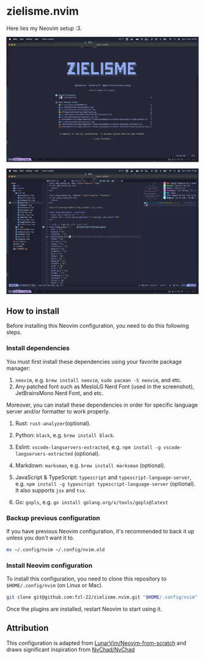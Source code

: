 # zielisme.nvim

Here lies my Neovim setup :3.

![](./assets/dashboard.png)

![](./assets/code.png)

## How to install

Before installing this Neovim configuration, you need to do this following steps.

### Install dependencies

You must first install these dependencies using your favorite package manager:

1. `neovim`, e.g. `brew install neovim`, `sudo pacman -S neovim`, and etc.
2. Any patched font such as MesloLG Nerd Font (used in the screenshot), JetBrainsMono Nerd Font, and etc.

Moreover, you can install these dependencies in order for specific language server and/or formatter to work properly.

1. Rust: `rust-analyzer`(optional).
2. Python: `black`, e.g. `brew install black`.
3. Eslint: `vscode-langservers-extracted`, e.g. `npm install -g vscode-langservers-extracted` (optional).
4. Markdown: `marksman`, e.g. `brew install marksman` (optional).
5. JavaScript & TypeScript: `typescript` and `typescript-language-server`, e.g. `npm install -g typescript typescript-language-server` (optional). It also supports `jsx` and `tsx`.

6. Go: `gopls`, e.g. `go install golang.org/x/tools/gopls@latest`

### Backup previous configuration

If you have previous Neovim configuration, it's recommended to back it up unless you don't want it to.

```bash
mv ~/.config/nvim ~/.config/nvim.old
```

### Install Neovim configuration

To install this configuration, you need to clone this repository to `$HOME/.config/nvim` (on Linux or Mac).

```bash
git clone git@github.com:fzl-22/zielisme.nvim.git "$HOME/.config/nvim" && nvim
```

Once the plugins are installed, restart Neovim to start using it.

## Attribution

This configuration is adapted from [LunarVim/Neovim-from-scratch](https://github.com/LunarVim/Neovim-from-scratch) and draws significant inspiration from [NvChad/NvChad](https://github.com/NvChad/NvChad)

